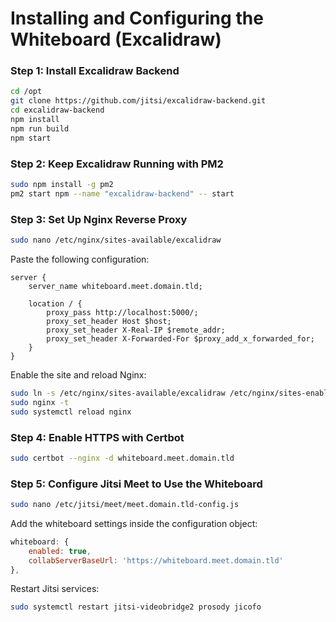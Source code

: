 # Installing and Configuring the Whiteboard (Excalidraw)

### Step 1: Install Excalidraw Backend

```bash
cd /opt
git clone https://github.com/jitsi/excalidraw-backend.git
cd excalidraw-backend
npm install
npm run build
npm start
```

### Step 2: Keep Excalidraw Running with PM2

```bash
sudo npm install -g pm2
pm2 start npm --name "excalidraw-backend" -- start
```

### Step 3: Set Up Nginx Reverse Proxy

```bash
sudo nano /etc/nginx/sites-available/excalidraw
```

Paste the following configuration:

```nginx
server {
    server_name whiteboard.meet.domain.tld;

    location / {
        proxy_pass http://localhost:5000/;
        proxy_set_header Host $host;
        proxy_set_header X-Real-IP $remote_addr;
        proxy_set_header X-Forwarded-For $proxy_add_x_forwarded_for;
    }
}
```

Enable the site and reload Nginx:

```bash
sudo ln -s /etc/nginx/sites-available/excalidraw /etc/nginx/sites-enabled/
sudo nginx -t
sudo systemctl reload nginx
```

### Step 4: Enable HTTPS with Certbot

```bash
sudo certbot --nginx -d whiteboard.meet.domain.tld
```

### Step 5: Configure Jitsi Meet to Use the Whiteboard

```bash
sudo nano /etc/jitsi/meet/meet.domain.tld-config.js
```

Add the whiteboard settings inside the configuration object:

```javascript
whiteboard: {
    enabled: true,
    collabServerBaseUrl: 'https://whiteboard.meet.domain.tld'
},
```

Restart Jitsi services:

```bash
sudo systemctl restart jitsi-videobridge2 prosody jicofo
```
